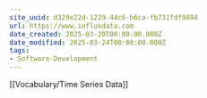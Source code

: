 ```yaml
---
site_uuid: d329e22d-1229-44c6-b6ca-fb731fdf9094
url: https://www.influxdata.com
date_created: 2025-03-20T00:00:00.000Z
date_modified: 2025-03-24T00:00:00.000Z
tags:
- Software-Development
---
```



[[Vocabulary/Time Series Data]]
